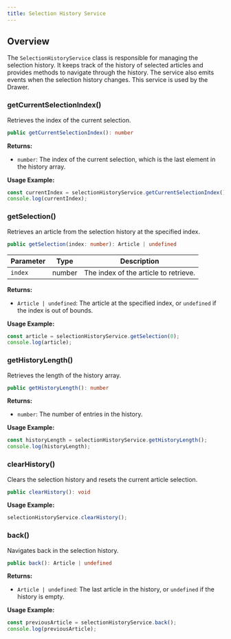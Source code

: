 ```yaml
---
title: Selection History Service
---
```

## Overview

The `SelectionHistoryService` class is responsible for managing the selection history. It keeps track of the history of selected articles and provides methods to navigate through the history. The service also emits events when the selection history changes. This service is used by the Drawer.

### getCurrentSelectionIndex()

Retrieves the index of the current selection.

```typescript
public getCurrentSelectionIndex(): number
```

**Returns:**
- `number`: The index of the current selection, which is the last element in the history array.

**Usage Example:**
```typescript
const currentIndex = selectionHistoryService.getCurrentSelectionIndex();
console.log(currentIndex);
```

### getSelection()

Retrieves an article from the selection history at the specified index.

```typescript
public getSelection(index: number): Article | undefined
```

| Parameter | Type   | Description                                      |
|-----------|--------|--------------------------------------------------|
| `index`   | number | The index of the article to retrieve.            |

**Returns:**
- `Article | undefined`: The article at the specified index, or `undefined` if the index is out of bounds.

**Usage Example:**
```typescript
const article = selectionHistoryService.getSelection(0);
console.log(article);
```

### getHistoryLength()

Retrieves the length of the history array.

```typescript
public getHistoryLength(): number
```

**Returns:**
- `number`: The number of entries in the history.

**Usage Example:**
```typescript
const historyLength = selectionHistoryService.getHistoryLength();
console.log(historyLength);
```

### clearHistory()

Clears the selection history and resets the current article selection.

```typescript
public clearHistory(): void
```

**Usage Example:**
```typescript
selectionHistoryService.clearHistory();
```

### back()

Navigates back in the selection history.

```typescript
public back(): Article | undefined
```

**Returns:**
- `Article | undefined`: The last article in the history, or `undefined` if the history is empty.

**Usage Example:**
```typescript
const previousArticle = selectionHistoryService.back();
console.log(previousArticle);
```